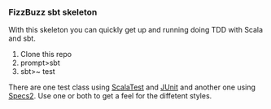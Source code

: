 ### FizzBuzz sbt skeleton
With this skeleton you can quickly get up and running doing TDD with Scala and sbt.

1. Clone this repo
2. prompt>sbt
3. sbt>~ test

There are one test class using [ScalaTest][1] and [JUnit][2] and another one using [Specs2][3]. Use one or both to get a feel for the diffetent styles.

[1]: http://scalatest.org/getting_started_with_junit_4 "ScalaTest"
[2]: http://junit.org/ "JUnit"
[3]: http://etorreborre.github.com/specs2/ "Specs2"
